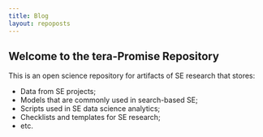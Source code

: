 ```yaml
---
title: Blog
layout: repoposts
---
```




## Welcome to the tera-Promise Repository
 
This is an open science repository for artifacts of SE research that stores:

+ Data from SE projects;
+ Models that are commonly used in search-based SE;
+ Scripts used in SE data science analytics;
+ Checklists and templates for SE research;
+ etc.


